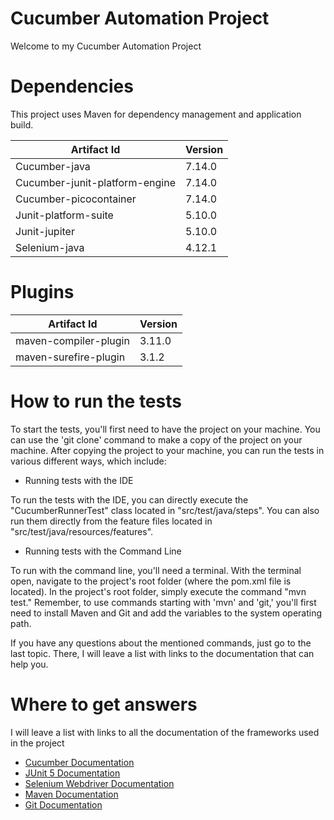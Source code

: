 # Cucumber Automation Project

Welcome to my Cucumber Automation Project

# Dependencies

This project uses Maven for dependency management and application build.

| Artifact Id  | Version |
| ------------- | ------------- |
| Cucumber-java | 7.14.0 |
| Cucumber-junit-platform-engine  | 7.14.0 |
| Cucumber-picocontainer | 7.14.0 |
| Junit-platform-suite | 5.10.0 |
| Junit-jupiter | 5.10.0 |
| Selenium-java | 4.12.1 |

# Plugins
| Artifact Id  | Version |
| ------------- | ------------- |
| maven-compiler-plugin  | 3.11.0  |
| maven-surefire-plugin  | 3.1.2 |

# How to run the tests

To start the tests, you'll first need to have the project on your machine.
You can use the 'git clone' command to make a copy of the project on your machine.
After copying the project to your machine, you can run the tests in various different ways, which include:

* Running tests with the IDE

To run the tests with the IDE, you can directly execute the "CucumberRunnerTest" class located in "src/test/java/steps".
You can also run them directly from the feature files located in "src/test/java/resources/features".

* Running tests with the Command Line

To run with the command line, you'll need a terminal. 
With the terminal open, navigate to the project's root folder (where the pom.xml file is located).
In the project's root folder, simply execute the command "mvn test."
Remember, to use commands starting with 'mvn' and 'git,' you'll first need to install Maven and Git and add the variables to the system operating path.

If you have any questions about the mentioned commands, just go to the last topic. There, I will leave a list with links to the documentation that can help you.

# Where to get answers

I will leave a list with links to all the documentation of the frameworks used in the project

* [Cucumber Documentation](https://cucumber.io/docs/installation/java/)
* [JUnit 5 Documentation](https://junit.org/junit5/docs/current/user-guide/)
* [Selenium Webdriver Documentation](https://www.selenium.dev/documentation/webdriver/)
* [Maven Documentation](https://maven.apache.org/)
* [Git Documentation](https://docs.github.com/pt/get-started/using-git/about-git)
